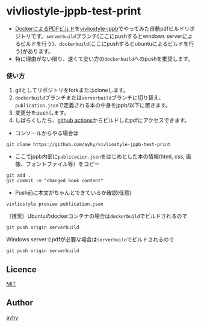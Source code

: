# vivliostyle-jppb-test-print
- [DockerによるPDFビルド](https://qiita.com/suzuki_sh/items/03bd86909a47323cbfa3)を[vivliostyle-jppb](https://github.com/ayhy/vivliostyle-jppb)でやってみた自動pdfビルドリポジトリです。`serverbuild`ブランチ(ここにpushするとwindows serverによるビルドを行う)、`dockerbuild`(ここにpushするとubuntuによるビルドを行う)があります。
- 特に理由がない限り、速くて安い方の`dockerbuild`へのpushを推奨します。


### 使い方
1. gitとしてリポジトリをforkまたはcloneします。
2. `dockerbuild`ブランチまたは`serverbuild`ブランチに切り替え、`publication.json`で定義される本の中身をjppb/以下に置きます。
3. 変更分をpushします。
4. しばらくしたら、[github actions](../../actions/)からビルドしたpdfにアクセスできます。

* コンソールからやる場合は

```
git clone https://github.com/ayhy/vivliostyle-jppb-test-print
```
* ここでjppb内部に`publicacion.json`をはじめとした本の情報(html, css, 画像、フォントファイル等）をコピー

```
git add .
git commit -m "changed book content"
```

* Push前に本文がちゃんとできているか確認(任意)
```
vivliostyle preview publication.json
```

（推奨）Ubuntuのdockerコンテナの場合は`dockerbuild`でビルドされるので
```
git push origin serverbuild
```

Windows serverでpdfが必要な場合は`serverbuild`でビルドされるので
```
git push origin serverbuild
```

## Licence
[MIT](https://github.com/tcnksm/tool/blob/master/LICENCE)

## Author
[ayhy](https://github.com/ayhy)